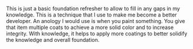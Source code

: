 This is just a basic foundation refresher to allow to fill in any gaps in my knowledge. This is a technique that I use to make me become a better developer. An anology I would use is when you paint something. You give that item multiple coats to achieve a more solid color and to increase integrity. With knowledge, it helps to apply more coatings to better solidify the knowledge and overall foundation.
